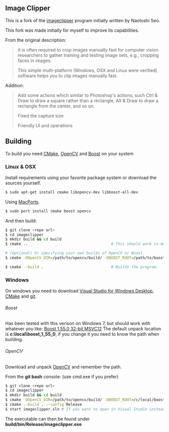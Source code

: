 Image Clipper
-------------

This is a fork of the [imageclipper](https://code.google.com/p/imageclipper/)
program initially written by Naotoshi Seo.

This fork was made initially for myself to improve its capabilities. 


From the original description:

> It is often required to crop images manually fast for computer vision researchers to gather training and testing image sets, e.g., cropping faces in images.
>
> This simple multi-platform (Windows, OSX and Linux were verified) software helps you to clip images manually fast.

Addition:
> Add some actions which similar to Photoshop's actions, such Ctrl & Draw to draw a square rather than a rectangle, Alt & Draw to draw a rectangle from the center, and so on.
>
> Fixed the capture size
>
> Friendly UI and operations

## Building

To build you need [CMake](http://www.cmake.org/), [OpenCV](http://opencv.org/) and [Boost](http://www.boost.org/)
on your system

### Linux & OSX

Install requirements using your favorite package system or download the sources yourself.

```bash
$ sudo apt-get install cmake libopencv-dev libboost-all-dev
```

Using [MacPorts](http://www.macports.org/).

```bash
$ sudo port install cmake boost opencv
```

And then build:

```bash
$ git clone <repo url>
$ cd imageclipper
$ mkdir build && cd build
$ cmake ..                                     # This should work in most cases.

# (Optional) Or specifying your own builds of OpenCV or Boost.
$ cmake -DOpenCV_DIR=/path/to/opencv/build/ -DBOOST_ROOT=/path/to/boost ..

$ cmake --build .                              # Builds the program.
```

### Windows

On windows you need to download [Visual Studio for Windows Desktop](http://www.visualstudio.com/), [CMake](http://www.cmake.org/cmake/resources/software.html) and [git](http://git-scm.com/).

###### Boost

Has been tested with this verison on Windows 7, but should work with whatever you like:
[Boost 1.55.0 32-bit MSVC12](http://sourceforge.net/projects/boost/files/boost-binaries/1.55.0-build2/)
The default unpack location is **c:\local\boost_1_55_0**, if you change it you need to know the path when building.

###### OpenCV

Download and unpack [OpenCV](http://opencv.org/downloads.html) and remember the path.

From the **git bash** console:
(use cmd.exe if you prefer)

```bash
$ git clone <repo url>
$ cd imageclipper
$ mkdir build && cd build
$ cmake -DOpenCV_DIR=/path/to/opencv/build/ -DBOOST_ROOT=/c/local/boost_1_55_0/ ..
$ cmake --build . --config Release 
$ start imageclipper.sln # If you want to open in Visual Studio instead.
```

The executable can then be found under **build/bin/Release/imageclipper.exe**
